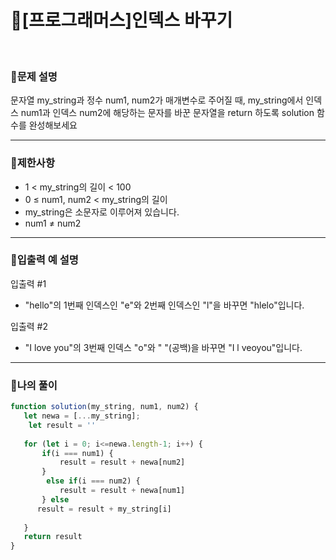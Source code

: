# 🦄[프로그래머스]인덱스 바꾸기
<br/>

### 🧡문제 설명
문자열 my_string과 정수 num1, num2가 매개변수로 주어질 때, my_string에서 인덱스 num1과 인덱스 num2에 해당하는 문자를 바꾼 문자열을 return 하도록 solution 함수를 완성해보세요
***
### 💛제한사항
- 1 < my_string의 길이 < 100
- 0 ≤ num1, num2 < my_string의 길이
- my_string은 소문자로 이루어져 있습니다.
- num1 ≠ num2
***
### 💙입출력 예 설명
입출력 #1
- "hello"의 1번째 인덱스인 "e"와 2번째 인덱스인 "l"을 바꾸면 "hlelo"입니다.

입출력 #2
- "I love you"의 3번째 인덱스 "o"와 " "(공백)을 바꾸면 "I l veoyou"입니다.
***
### 💜나의 풀이
```javascript
function solution(my_string, num1, num2) {
   let newa = [...my_string];
    let result = ''
    
   for (let i = 0; i<=newa.length-1; i++) {
       if(i === num1) {
           result = result + newa[num2]
       }
        else if(i === num2) {
           result = result + newa[num1]
       } else
      result = result + my_string[i]
      
   }
   return result
}

```